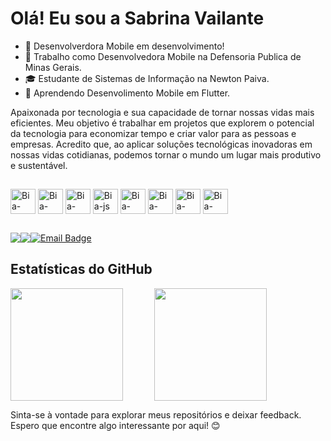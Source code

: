 # Olá! Eu sou a Sabrina Vailante 

- 🌱 Desenvolverdora Mobile em desenvolvimento!
- 💼 Trabalho como Desenvolvedora Mobile na Defensoria Publica de Minas Gerais. 
- 🎓 Estudante de Sistemas de Informação na Newton Paiva.
- 📖 Aprendendo Desenvolimento Mobile em Flutter. 

Apaixonada por tecnologia e sua capacidade de tornar nossas vidas mais eficientes. Meu objetivo é trabalhar em projetos que explorem o potencial da tecnologia para economizar tempo e criar valor para as pessoas e empresas. Acredito que, ao aplicar soluções tecnológicas inovadoras em nossas vidas cotidianas, podemos tornar o mundo um lugar mais produtivo e sustentável.

##

<div>
 <img align="center" alt="Bia-java" heigth="30" width="40" src="https://cdn.jsdelivr.net/gh/devicons/devicon/icons/java/java-original.svg" />
 <img align="center" alt="Bia-html" heigth="30" width="40" src="https://cdn.jsdelivr.net/gh/devicons/devicon/icons/html5/html5-original.svg" />
 <img align="center" alt="Bia-css" heigth="30" width="40" src="https://cdn.jsdelivr.net/gh/devicons/devicon/icons/css3/css3-original.svg" />
 <img align="center" alt="Bia-js" heigth="30" width="40" src="https://cdn.jsdelivr.net/gh/devicons/devicon/icons/javascript/javascript-original.svg" />
 <img align="center" alt="Bia-vue" heigth="30" width="40" src="https://cdn.jsdelivr.net/gh/devicons/devicon/icons/vuejs/vuejs-original.svg" />
 <img align="center" alt="Bia-postgres" heigth="30" width="40" src="https://cdn.jsdelivr.net/gh/devicons/devicon/icons/postgresql/postgresql-original.svg" />          
 <img align="center" alt="Bia-dart" heigth="30" width="40" src="https://cdn.jsdelivr.net/gh/devicons/devicon/icons/dart/dart-original.svg" />
 <img align="center" alt="Bia-flutter" heigth="30" width="40" src="https://cdn.jsdelivr.net/gh/devicons/devicon/icons/flutter/flutter-original.svg" />        
 </div> 
 
 ##  
<div style="display: flex;">
  <a href="https://www.linkedin.com/in/sabrina-vailante/" target=_blank">
   <img src="https://img.shields.io/badge/LinkedIn-0077B5?style=for-the-badge&logo=linkedin&logoColor=white" target="_blank"/>
  <a href="https://www.instagram.com/sabrinavailante/" target=_blank">
   <img src="https://img.shields.io/badge/Instagram-E4405F?style=for-the-badge&logo=instagram&logoColor=white target="_blank"/>
  <a href="mailto:sabrinavailante@hotmail.com">
    <img src="https://img.shields.io/badge/Email-D14836?style=for-the-badge&logo=microsoft-outlook&logoColor=white" alt="Email Badge" />
  </a>

</div>


## Estatísticas do GitHub

<div style="display: flex;">
  <img style="margin-right: 50px;" height="180" src="https://github-readme-stats.vercel.app/api?username=SabrinaVailante&show_icons=true&theme=dracula" />
  <img height="180" src="https://github-readme-stats.vercel.app/api/top-langs/?username=SabrinaVailante&layout=compact&show_icons=true&theme=dracula" />
</div>

  Sinta-se à vontade para explorar meus repositórios e deixar feedback.
  Espero que encontre algo interessante por aqui! 😊
